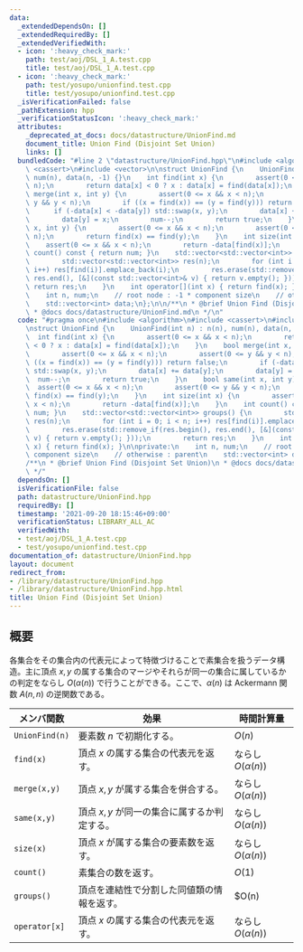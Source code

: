 ```yaml
---
data:
  _extendedDependsOn: []
  _extendedRequiredBy: []
  _extendedVerifiedWith:
  - icon: ':heavy_check_mark:'
    path: test/aoj/DSL_1_A.test.cpp
    title: test/aoj/DSL_1_A.test.cpp
  - icon: ':heavy_check_mark:'
    path: test/yosupo/unionfind.test.cpp
    title: test/yosupo/unionfind.test.cpp
  _isVerificationFailed: false
  _pathExtension: hpp
  _verificationStatusIcon: ':heavy_check_mark:'
  attributes:
    _deprecated_at_docs: docs/datastructure/UnionFind.md
    document_title: Union Find (Disjoint Set Union)
    links: []
  bundledCode: "#line 2 \"datastructure/UnionFind.hpp\"\n#include <algorithm>\n#include\
    \ <cassert>\n#include <vector>\n\nstruct UnionFind {\n    UnionFind(int n) : n(n),\
    \ num(n), data(n, -1) {}\n    int find(int x) {\n        assert(0 <= x && x <\
    \ n);\n        return data[x] < 0 ? x : data[x] = find(data[x]);\n    }\n    bool\
    \ merge(int x, int y) {\n        assert(0 <= x && x < n);\n        assert(0 <=\
    \ y && y < n);\n        if ((x = find(x)) == (y = find(y))) return false;\n  \
    \      if (-data[x] < -data[y]) std::swap(x, y);\n        data[x] += data[y];\n\
    \        data[y] = x;\n        num--;\n        return true;\n    }\n    bool same(int\
    \ x, int y) {\n        assert(0 <= x && x < n);\n        assert(0 <= y && y <\
    \ n);\n        return find(x) == find(y);\n    }\n    int size(int x) {\n    \
    \    assert(0 <= x && x < n);\n        return -data[find(x)];\n    }\n    int\
    \ count() const { return num; }\n    std::vector<std::vector<int>> groups() {\n\
    \        std::vector<std::vector<int>> res(n);\n        for (int i = 0; i < n;\
    \ i++) res[find(i)].emplace_back(i);\n        res.erase(std::remove_if(res.begin(),\
    \ res.end(), [&](const std::vector<int>& v) { return v.empty(); }));\n       \
    \ return res;\n    }\n    int operator[](int x) { return find(x); }\n\nprivate:\n\
    \    int n, num;\n    // root node : -1 * component size\n    // otherwise : parent\n\
    \    std::vector<int> data;\n};\n\n/**\n * @brief Union Find (Disjoint Set Union)\n\
    \ * @docs docs/datastructure/UnionFind.md\n */\n"
  code: "#pragma once\n#include <algorithm>\n#include <cassert>\n#include <vector>\n\
    \nstruct UnionFind {\n    UnionFind(int n) : n(n), num(n), data(n, -1) {}\n  \
    \  int find(int x) {\n        assert(0 <= x && x < n);\n        return data[x]\
    \ < 0 ? x : data[x] = find(data[x]);\n    }\n    bool merge(int x, int y) {\n\
    \        assert(0 <= x && x < n);\n        assert(0 <= y && y < n);\n        if\
    \ ((x = find(x)) == (y = find(y))) return false;\n        if (-data[x] < -data[y])\
    \ std::swap(x, y);\n        data[x] += data[y];\n        data[y] = x;\n      \
    \  num--;\n        return true;\n    }\n    bool same(int x, int y) {\n      \
    \  assert(0 <= x && x < n);\n        assert(0 <= y && y < n);\n        return\
    \ find(x) == find(y);\n    }\n    int size(int x) {\n        assert(0 <= x &&\
    \ x < n);\n        return -data[find(x)];\n    }\n    int count() const { return\
    \ num; }\n    std::vector<std::vector<int>> groups() {\n        std::vector<std::vector<int>>\
    \ res(n);\n        for (int i = 0; i < n; i++) res[find(i)].emplace_back(i);\n\
    \        res.erase(std::remove_if(res.begin(), res.end(), [&](const std::vector<int>&\
    \ v) { return v.empty(); }));\n        return res;\n    }\n    int operator[](int\
    \ x) { return find(x); }\n\nprivate:\n    int n, num;\n    // root node : -1 *\
    \ component size\n    // otherwise : parent\n    std::vector<int> data;\n};\n\n\
    /**\n * @brief Union Find (Disjoint Set Union)\n * @docs docs/datastructure/UnionFind.md\n\
    \ */"
  dependsOn: []
  isVerificationFile: false
  path: datastructure/UnionFind.hpp
  requiredBy: []
  timestamp: '2021-09-20 18:15:46+09:00'
  verificationStatus: LIBRARY_ALL_AC
  verifiedWith:
  - test/aoj/DSL_1_A.test.cpp
  - test/yosupo/unionfind.test.cpp
documentation_of: datastructure/UnionFind.hpp
layout: document
redirect_from:
- /library/datastructure/UnionFind.hpp
- /library/datastructure/UnionFind.hpp.html
title: Union Find (Disjoint Set Union)
---
```

## 概要
各集合をその集合内の代表元によって特徴づけることで素集合を扱うデータ構造。主に頂点 $x, y$ の属する集合のマージやそれらが同一の集合に属しているかの判定をならし $O(\alpha(n))$ で行うことができる。ここで、$\alpha(n)$ は Ackermann 関数 $A(n, n)$ の逆関数である。

| メンバ関数     | 効果                                         | 時間計算量            |
| -------------- | -------------------------------------------- | --------------------- |
| `UnionFind(n)` | 要素数 $n$ で初期化する。                    | $O(n)$                |
| `find(x)`      | 頂点 $x$ の属する集合の代表元を返す。        | ならし $O(\alpha(n))$ |
| `merge(x,y)`   | 頂点 $x, y$ が属する集合を併合する。         | ならし $O(\alpha(n))$ |
| `same(x,y)`    | 頂点 $x, y$ が同一の集合に属するか判定する。 | ならし $O(\alpha(n))$ |
| `size(x)`      | 頂点 $x$ が属する集合の要素数を返す。        | ならし $O(\alpha(n))$ |
| `count()`      | 素集合の数を返す。                           | $O(1)$                |
| `groups()`     | 頂点を連結性で分割した同値類の情報を返す。   | $O(n)                 |
| `operator[x]`  | 頂点 $x$ の属する集合の代表元を返す。        | ならし $O(\alpha(n))$ |

